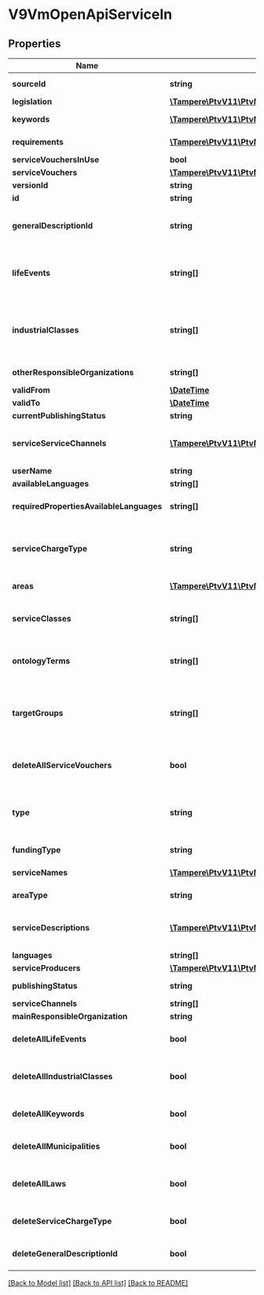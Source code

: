 # V9VmOpenApiServiceIn

## Properties
Name | Type | Description | Notes
------------ | ------------- | ------------- | -------------
**sourceId** | **string** | External system identifier for the entity. User needs to be logged in to be able to get/set value. | [optional] 
**legislation** | [**\Tampere\PtvV11\PtvModel\V4VmOpenApiLaw[]**](V4VmOpenApiLaw.md) | List of laws related to the service. | [optional] 
**keywords** | [**\Tampere\PtvV11\PtvModel\VmOpenApiLanguageItem[]**](VmOpenApiLanguageItem.md) | List of localized service keywords. (Max.Length: 150). | [optional] 
**requirements** | [**\Tampere\PtvV11\PtvModel\VmOpenApiLanguageItem[]**](VmOpenApiLanguageItem.md) | Localized service usage requirements (description of requirement). (Max.Length: 2500). | [optional] 
**serviceVouchersInUse** | **bool** | Indicates if service vouchers are used in the service. | [optional] 
**serviceVouchers** | [**\Tampere\PtvV11\PtvModel\V9VmOpenApiServiceVoucher[]**](V9VmOpenApiServiceVoucher.md) | List of service vouchers. | [optional] 
**versionId** | **string** | The identifier for current version. | [optional] 
**id** | **string** | PTV service identifier. | [optional] 
**generalDescriptionId** | **string** | Valid PTV statutory service general description identifier that this service will be linked to. List of valid identifiers can be retrieved from the endpoint /api/GeneralDescription | [optional] 
**lifeEvents** | **string[]** | List of life event urls. Sample url: http://urn.fi/URN:NBN:fi:au:ptvl:v3017  NOTE! If life event has been defined within attached statutory service general description, the life event is not added for service. | [optional] 
**industrialClasses** | **string[]** | List of industrial class codes (see http://tilastokeskus.fi/meta/luokitukset/toimiala/001-2008/tekstitiedosto_en.txt).  NOTE! If industrial class has been defined within attached statutory service general description, the industrial class is not added for service. | [optional] 
**otherResponsibleOrganizations** | **string[]** | List of other responsible organizations for the service. | [optional] 
**validFrom** | [**\DateTime**](\DateTime.md) | Date when item should be published. | [optional] 
**validTo** | [**\DateTime**](\DateTime.md) | Date when item should be archived. | [optional] 
**currentPublishingStatus** | **string** | Current version publishing status. | [optional] 
**serviceServiceChannels** | [**\Tampere\PtvV11\PtvModel\V11VmOpenApiServiceServiceChannelAstiInBase[]**](V11VmOpenApiServiceServiceChannelAstiInBase.md) | Internal property for adding service channel connections for a service.  This property is also used when attaching general description propsed channels into service (PTV-2315). | [optional] 
**userName** | **string** | User name. | [optional] 
**availableLanguages** | **string[]** | Gets or sets available languages | [optional] 
**requiredPropertiesAvailableLanguages** | **string[]** | Internal property to check the languages within required lists: ServiceNames and ServiceDescriptions | [optional] 
**serviceChargeType** | **string** | Service charge type. Possible values are: Chargeable or FreeOfCharge.  NOTE! If service charge type has been defined within attached statutory service general description, the charge type for service is ignored. | [optional] 
**areas** | [**\Tampere\PtvV11\PtvModel\VmOpenApiAreaIn[]**](VmOpenApiAreaIn.md) | List of areas. List can contain different types of areas. | [optional] 
**serviceClasses** | **string[]** | List of service class urls (see http://finto.fi/ptvl/fi/).  NOTE! If service class has been defined within attached statutory service general description, the service class is not added for service. | [optional] 
**ontologyTerms** | **string[]** | List of ontology term urls (see http://finto.fi/koko/fi/).  NOTE! If ontology term has been defined within attached statutory service general description, the ontology term is not added for service. | [optional] 
**targetGroups** | **string[]** | List of target group urls (see http://finto.fi/ptvl/fi/page/?uri&#x3D;http://urn.fi/URN:NBN:fi:au:ptvl:KR).  NOTE! If target group has been defined within attached statutory service general description, the target group is not added for service. | [optional] 
**deleteAllServiceVouchers** | **bool** | Set to true to delete all existing service vouchers (the ServiceVouchers collection for this object should be empty collection when this option is used). | [optional] 
**type** | **string** | Service type. Possible values are: Service, PermitOrObligation or ProfessionalQualification.  NOTE! If service type has been defined within attached statutory service general description, the type for service is ignored. | [optional] 
**fundingType** | **string** | Service funding type. Possible values are: PubliclyFunded or MarketFunded. | 
**serviceNames** | [**\Tampere\PtvV11\PtvModel\VmOpenApiLocalizedListItem[]**](VmOpenApiLocalizedListItem.md) | List of service names. Possible type values are: Name, AlternativeName. | [optional] 
**areaType** | **string** | Area type (Nationwide, NationwideExceptAlandIslands, LimitedType). | 
**serviceDescriptions** | [**\Tampere\PtvV11\PtvModel\VmOpenApiLocalizedListItem[]**](VmOpenApiLocalizedListItem.md) | List of service descriptions. Possible type values are: Description, Summary, UserInstruction, ValidityTime, ProcessingTime, DeadLine, ChargeTypeAdditionalInfo, ServiceType. | 
**languages** | **string[]** | List of service language codes. | 
**serviceProducers** | [**\Tampere\PtvV11\PtvModel\V9VmOpenApiServiceProducerIn[]**](V9VmOpenApiServiceProducerIn.md) | List of service producers | 
**publishingStatus** | **string** | Publishing status. Possible values are: Draft or Published. | 
**serviceChannels** | **string[]** | List of related service channels (GUID). | [optional] 
**mainResponsibleOrganization** | **string** | Main organization id. | 
**deleteAllLifeEvents** | **bool** | Set to true to delete all existing life events (the LifeEvents collection for this object should be empty collection when this option is used). | [optional] 
**deleteAllIndustrialClasses** | **bool** | Set to true to delete all existing industrial classes (the IndustrialClasses collection for this object should be empty collection when this option is used). | [optional] 
**deleteAllKeywords** | **bool** | Set to true to delete all existing keywords (the Keywords collection for this object should be empty collection when this option is used). | [optional] 
**deleteAllMunicipalities** | **bool** | Set to true to delete all existing municipalities (the Municipalities collection for this object should be empty collection when this option is used). | [optional] 
**deleteAllLaws** | **bool** | Set to true to delete all existing laws within legislation (the legislation collection for this object should be empty collection when this option is used). | [optional] 
**deleteServiceChargeType** | **bool** | Set to true to delete service charge type (ServiceChargeType property for this object should be empty when this option is used). | [optional] 
**deleteGeneralDescriptionId** | **bool** | Set to true to delete statutory service general description (GeneralDescriptionId property for this object should be empty when this option is used). | [optional] 

[[Back to Model list]](../../README.md#documentation-for-models) [[Back to API list]](../../README.md#documentation-for-api-endpoints) [[Back to README]](../../README.md)

